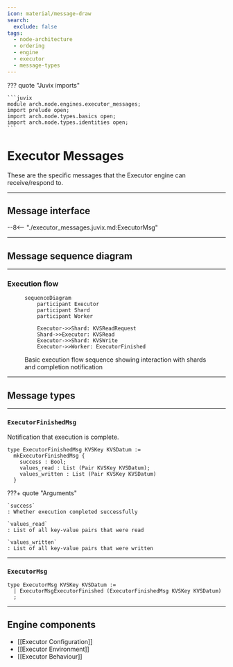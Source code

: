 ```yaml
---
icon: material/message-draw
search:
  exclude: false
tags:
  - node-architecture
  - ordering
  - engine
  - executor
  - message-types
---
```


??? quote "Juvix imports"

    ```juvix
    module arch.node.engines.executor_messages;
    import prelude open;
    import arch.node.types.basics open;
    import arch.node.types.identities open;
    ```

# Executor Messages

These are the specific messages that the Executor engine can receive/respond to.

---

## Message interface

--8<-- "./executor_messages.juvix.md:ExecutorMsg"

---

## Message sequence diagram

---

### Execution flow

<!-- --8<-- [start:message-sequence-diagram] -->
<figure markdown="span">

```mermaid
sequenceDiagram
    participant Executor
    participant Shard
    participant Worker

    Executor->>Shard: KVSReadRequest
    Shard->>Executor: KVSRead
    Executor->>Shard: KVSWrite
    Executor->>Worker: ExecutorFinished
```

<figcaption markdown="span">
Basic execution flow sequence showing interaction with shards and completion notification
</figcaption>
</figure>
<!-- --8<-- [end:message-sequence-diagram] -->

---

## Message types

---

### `ExecutorFinishedMsg`

Notification that execution is complete.

<!-- --8<-- [start:ExecutorFinishedMsg] -->
```juvix
type ExecutorFinishedMsg KVSKey KVSDatum :=
  mkExecutorFinishedMsg {
    success : Bool;
    values_read : List (Pair KVSKey KVSDatum);
    values_written : List (Pair KVSKey KVSDatum)
  }
```
<!-- --8<-- [end:ExecutorFinishedMsg] -->

???+ quote "Arguments"

    `success`
    : Whether execution completed successfully

    `values_read`
    : List of all key-value pairs that were read

    `values_written`
    : List of all key-value pairs that were written

---

### `ExecutorMsg`

<!-- --8<-- [start:ExecutorMsg] -->
```juvix
type ExecutorMsg KVSKey KVSDatum :=
  | ExecutorMsgExecutorFinished (ExecutorFinishedMsg KVSKey KVSDatum)
  ;
```
<!-- --8<-- [end:ExecutorMsg] -->

---

## Engine components

- [[Executor Configuration]]
- [[Executor Environment]]
- [[Executor Behaviour]]